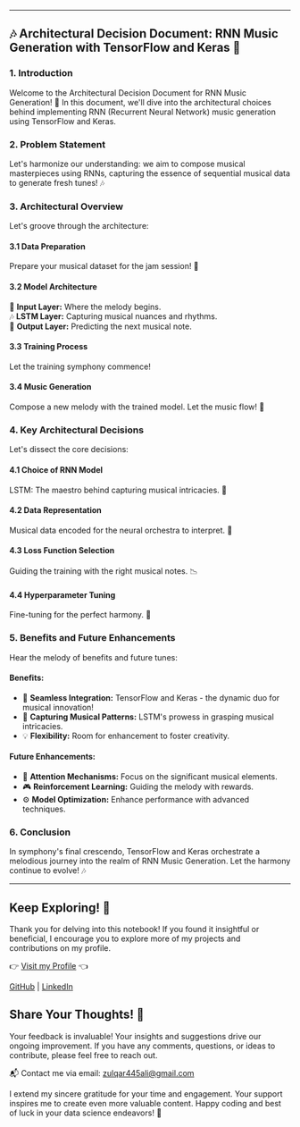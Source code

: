 
---
## 🎶 **Architectural Decision Document: RNN Music Generation with TensorFlow and Keras** 🎵

### 1. Introduction
Welcome to the Architectural Decision Document for RNN Music Generation! 🎼 In this document, we'll dive into the architectural choices behind implementing RNN (Recurrent Neural Network) music generation using TensorFlow and Keras.

### 2. Problem Statement
Let's harmonize our understanding: we aim to compose musical masterpieces using RNNs, capturing the essence of sequential musical data to generate fresh tunes! 🎶

### 3. Architectural Overview
Let's groove through the architecture:
#### 3.1 Data Preparation
Prepare your musical dataset for the jam session! 🎵
#### 3.2 Model Architecture
🎹 **Input Layer:** Where the melody begins.  
🎶 **LSTM Layer:** Capturing musical nuances and rhythms.  
🎼 **Output Layer:** Predicting the next musical note.  
#### 3.3 Training Process
Let the training symphony commence!
#### 3.4 Music Generation
Compose a new melody with the trained model. Let the music flow! 🌟

### 4. Key Architectural Decisions
Let's dissect the core decisions:
#### 4.1 Choice of RNN Model
LSTM: The maestro behind capturing musical intricacies. 🎻
#### 4.2 Data Representation
Musical data encoded for the neural orchestra to interpret. 🎸
#### 4.3 Loss Function Selection
Guiding the training with the right musical notes. 📉
#### 4.4 Hyperparameter Tuning
Fine-tuning for the perfect harmony. 🎵

### 5. Benefits and Future Enhancements
Hear the melody of benefits and future tunes:
#### Benefits:
- 🚀 **Seamless Integration:** TensorFlow and Keras - the dynamic duo for musical innovation!
- 🎵 **Capturing Musical Patterns:** LSTM's prowess in grasping musical intricacies.
- 💡 **Flexibility:** Room for enhancement to foster creativity.

#### Future Enhancements:
- 🎯 **Attention Mechanisms:** Focus on the significant musical elements.
- 🎮 **Reinforcement Learning:** Guiding the melody with rewards.
- ⚙️ **Model Optimization:** Enhance performance with advanced techniques.

### 6. Conclusion
In symphony's final crescendo, TensorFlow and Keras orchestrate a melodious journey into the realm of RNN Music Generation. Let the harmony continue to evolve! 🎶

---

## Keep Exploring! 👀

Thank you for delving into this notebook! If you found it insightful or beneficial, I encourage you to explore more of my projects and contributions on my profile.

👉 [Visit my Profile](https://www.kaggle.com/zulqarnainalipk) 👈

[GitHub]( https://github.com/zulqarnainalipk) |
[LinkedIn]( https://www.linkedin.com/in/zulqarnainalipk/)

## Share Your Thoughts! 🙏

Your feedback is invaluable! Your insights and suggestions drive our ongoing improvement. If you have any comments, questions, or ideas to contribute, please feel free to reach out.

📬 Contact me via email: [zulqar445ali@gmail.com](mailto:zulqar445ali@gmail.com)

I extend my sincere gratitude for your time and engagement. Your support inspires me to create even more valuable content.
Happy coding and best of luck in your data science endeavors! 🚀


